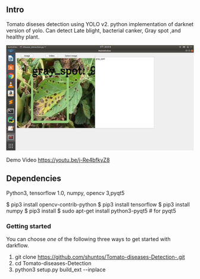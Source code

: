 ## Intro
Tomato diseses detection using YOLO v2. python implementation of darknet version of yolo.
Can detect Late blight, bacterial canker, Gray spot ,and healthy plant.


<p align="center"> <img src="gray_spot.png"/> </p>


Demo Video
https://youtu.be/j-Re4bfkyZ8

## Dependencies

Python3, tensorflow 1.0, numpy, opencv 3,pyqt5

$ pip3 install opencv-contrib-python
$ pip3 install tensorflow
$ pip3 install numpy
$ pip3 install 
$ sudo apt-get install python3-pyqt5  # for pyqt5


### Getting started

You can choose _one_ of the following three ways to get started with darkflow.

1.  git clone https://github.com/shuntos/Tomato-diseases-Detection-.git
2.  cd Tomato-diseases-Detection
3.  python3 setup.py build_ext --inplace
   




